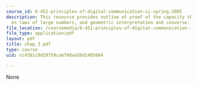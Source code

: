 ```yaml
---
course_id: 6-451-principles-of-digital-communication-ii-spring-2005
description: This resource provides outline of proof of the capacity theorem, notes
  on laws of large numbers, and geometric interpretation and converse.
file_location: /coursemedia/6-451-principles-of-digital-communication-ii-spring-2005/cc4381c9d29759cab78daa5bd1405664_chap_3.pdf
file_type: application/pdf
layout: pdf
title: chap_3.pdf
type: course
uid: cc4381c9d29759cab78daa5bd1405664

---
```

None